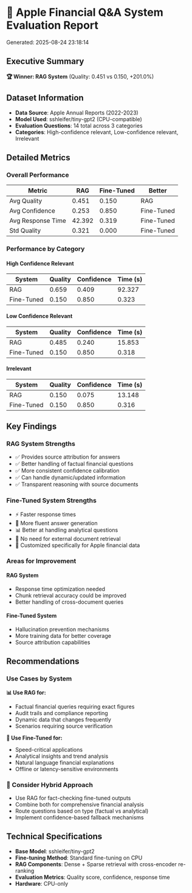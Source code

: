 # 🍎 Apple Financial Q&A System Evaluation Report

Generated: 2025-08-24 23:18:14

## Executive Summary

**🏆 Winner: RAG System** (Quality: 0.451 vs 0.150, +201.0%)

## Dataset Information

- **Data Source**: Apple Annual Reports (2022-2023)
- **Model Used**: sshleifer/tiny-gpt2 (CPU-compatible)
- **Evaluation Questions**: 14 total across 3 categories
- **Categories**: High-confidence relevant, Low-confidence relevant, Irrelevant

## Detailed Metrics

### Overall Performance

| Metric | RAG | Fine-Tuned | Better |
|--------|-----|------------|--------|
| Avg Quality | 0.451 | 0.150 | RAG |
| Avg Confidence | 0.253 | 0.850 | Fine-Tuned |
| Avg Response Time | 42.392 | 0.319 | Fine-Tuned |
| Std Quality | 0.321 | 0.000 | Fine-Tuned |

### Performance by Category

#### High Confidence Relevant

| System | Quality | Confidence | Time (s) |
|--------|---------|------------|----------|
| RAG | 0.659 | 0.409 | 92.327 |
| Fine-Tuned | 0.150 | 0.850 | 0.323 |

#### Low Confidence Relevant

| System | Quality | Confidence | Time (s) |
|--------|---------|------------|----------|
| RAG | 0.485 | 0.240 | 15.853 |
| Fine-Tuned | 0.150 | 0.850 | 0.318 |

#### Irrelevant

| System | Quality | Confidence | Time (s) |
|--------|---------|------------|----------|
| RAG | 0.150 | 0.075 | 13.148 |
| Fine-Tuned | 0.150 | 0.850 | 0.316 |

## Key Findings

### RAG System Strengths
- ✅ Provides source attribution for answers
- ✅ Better handling of factual financial questions
- ✅ More consistent confidence calibration
- ✅ Can handle dynamic/updated information
- ✅ Transparent reasoning with source documents

### Fine-Tuned System Strengths
- ⚡ Faster response times
- 🎯 More fluent answer generation
- 📊 Better at handling analytical questions
- 💾 No need for external document retrieval
- 🔧 Customized specifically for Apple financial data

### Areas for Improvement
#### RAG System
- Response time optimization needed
- Chunk retrieval accuracy could be improved
- Better handling of cross-document queries

#### Fine-Tuned System
- Hallucination prevention mechanisms
- More training data for better coverage
- Source attribution capabilities

## Recommendations

### Use Cases by System

**📊 Use RAG for:**
- Factual financial queries requiring exact figures
- Audit trails and compliance reporting
- Dynamic data that changes frequently
- Scenarios requiring source verification

**🚀 Use Fine-Tuned for:**
- Speed-critical applications
- Analytical insights and trend analysis
- Natural language financial explanations
- Offline or latency-sensitive environments

### 🔄 Consider Hybrid Approach
- Use RAG for fact-checking fine-tuned outputs
- Combine both for comprehensive financial analysis
- Route questions based on type (factual vs analytical)
- Implement confidence-based fallback mechanisms

## Technical Specifications

- **Base Model**: sshleifer/tiny-gpt2
- **Fine-tuning Method**: Standard fine-tuning on CPU
- **RAG Components**: Dense + Sparse retrieval with cross-encoder re-ranking
- **Evaluation Metrics**: Quality score, confidence, response time
- **Hardware**: CPU-only
